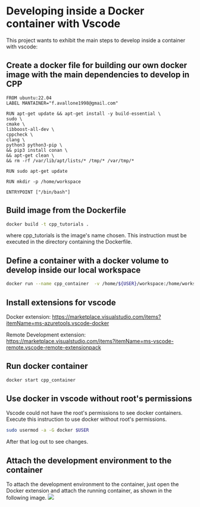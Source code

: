 # Developing inside a Docker container with Vscode

This project wants to exhibit the main steps to develop inside a container with vscode:

## Create a docker file for building our own docker image with the main dependencies to develop in CPP

```Docker
FROM ubuntu:22.04 
LABEL MANTAINER="f.avallone1998@gmail.com"

RUN apt-get update && apt-get install -y build-essential \
sudo \
cmake \
libboost-all-dev \
cppcheck \
clang \
python3 python3-pip \
&& pip3 install conan \
&& apt-get clean \
&& rm -rf /var/lib/apt/lists/* /tmp/* /var/tmp/*

RUN sudo apt-get update

RUN mkdir -p /home/workspace

ENTRYPOINT ["/bin/bash"]

```

## Build image from the Dockerfile

```bash
docker build -t cpp_tutorials . 
```

where cpp_tutorials is the image's name chosen. This instruction must be executed in the directory containing the Dockerfile.

## Define a container with a docker volume to develop inside our local workspace

```bash
docker run --name cpp_container  -v /home/${USER}/workspace:/home/workspace -it cpp_tutorials
```

## Install extensions for vscode

Docker extension: <https://marketplace.visualstudio.com/items?itemName=ms-azuretools.vscode-docker>

Remote Development extension: https://marketplace.visualstudio.com/items?itemName=ms-vscode-remote.vscode-remote-extensionpack

## Run docker container

```bash 
docker start cpp_container
```

## Use docker in vscode without root's permissions

Vscode could not have the root's permissions to see docker containers.
Execute this instruction to use docker without root's permissions.

```bash
sudo usermod -a -G docker $USER
```

After that log out to see changes.

## Attach the development environment to the container

To attach the development environment to the container, just open the Docker extension and attach the running container, as shown in the following image.
![](https://i.stack.imgur.com/QndiJ.png)